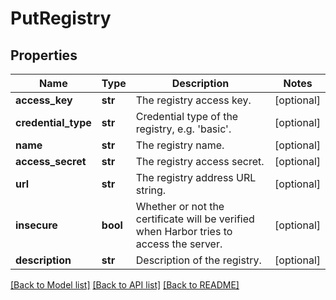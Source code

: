 # PutRegistry


## Properties
Name | Type | Description | Notes
------------ | ------------- | ------------- | -------------
**access_key** | **str** | The registry access key. | [optional] 
**credential_type** | **str** | Credential type of the registry, e.g. &#39;basic&#39;. | [optional] 
**name** | **str** | The registry name. | [optional] 
**access_secret** | **str** | The registry access secret. | [optional] 
**url** | **str** | The registry address URL string. | [optional] 
**insecure** | **bool** | Whether or not the certificate will be verified when Harbor tries to access the server. | [optional] 
**description** | **str** | Description of the registry. | [optional] 

[[Back to Model list]](../README.md#documentation-for-models) [[Back to API list]](../README.md#documentation-for-api-endpoints) [[Back to README]](../README.md)


